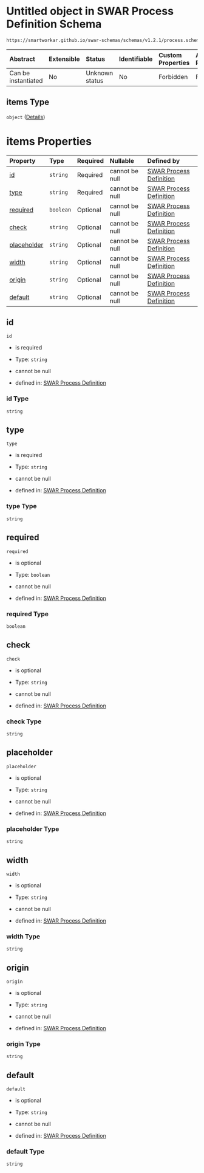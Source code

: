 # Untitled object in SWAR Process Definition Schema

```txt
https://smartworkar.github.io/swar-schemas/schemas/v1.2.1/process.schema.json#/properties/activities/items/properties/instructions/items/properties/implementation/oneOf/0/properties/fields/items
```



| Abstract            | Extensible | Status         | Identifiable | Custom Properties | Additional Properties | Access Restrictions | Defined In                                                                 |
| :------------------ | :--------- | :------------- | :----------- | :---------------- | :-------------------- | :------------------ | :------------------------------------------------------------------------- |
| Can be instantiated | No         | Unknown status | No           | Forbidden         | Forbidden             | none                | [process.schema.json\*](../out/process.schema.json "open original schema") |

## items Type

`object` ([Details](process-properties-activities-items-properties-instructions-items-properties-implementation-oneof-0-properties-fields-items.md))

# items Properties

| Property                    | Type      | Required | Nullable       | Defined by                                                                                                                                                                                                                                                                                                                                                                                                   |
| :-------------------------- | :-------- | :------- | :------------- | :----------------------------------------------------------------------------------------------------------------------------------------------------------------------------------------------------------------------------------------------------------------------------------------------------------------------------------------------------------------------------------------------------------- |
| [id](#id)                   | `string`  | Required | cannot be null | [SWAR Process Definition](process-properties-activities-items-properties-instructions-items-properties-implementation-oneof-0-properties-fields-items-properties-id.md "https://smartworkar.github.io/swar-schemas/schemas/v1.2.1/process.schema.json#/properties/activities/items/properties/instructions/items/properties/implementation/oneOf/0/properties/fields/items/properties/id")                   |
| [type](#type)               | `string`  | Required | cannot be null | [SWAR Process Definition](process-properties-activities-items-properties-instructions-items-properties-implementation-oneof-0-properties-fields-items-properties-type.md "https://smartworkar.github.io/swar-schemas/schemas/v1.2.1/process.schema.json#/properties/activities/items/properties/instructions/items/properties/implementation/oneOf/0/properties/fields/items/properties/type")               |
| [required](#required)       | `boolean` | Optional | cannot be null | [SWAR Process Definition](process-properties-activities-items-properties-instructions-items-properties-implementation-oneof-0-properties-fields-items-properties-required.md "https://smartworkar.github.io/swar-schemas/schemas/v1.2.1/process.schema.json#/properties/activities/items/properties/instructions/items/properties/implementation/oneOf/0/properties/fields/items/properties/required")       |
| [check](#check)             | `string`  | Optional | cannot be null | [SWAR Process Definition](process-properties-activities-items-properties-instructions-items-properties-implementation-oneof-0-properties-fields-items-properties-check.md "https://smartworkar.github.io/swar-schemas/schemas/v1.2.1/process.schema.json#/properties/activities/items/properties/instructions/items/properties/implementation/oneOf/0/properties/fields/items/properties/check")             |
| [placeholder](#placeholder) | `string`  | Optional | cannot be null | [SWAR Process Definition](process-properties-activities-items-properties-instructions-items-properties-implementation-oneof-0-properties-fields-items-properties-placeholder.md "https://smartworkar.github.io/swar-schemas/schemas/v1.2.1/process.schema.json#/properties/activities/items/properties/instructions/items/properties/implementation/oneOf/0/properties/fields/items/properties/placeholder") |
| [width](#width)             | `string`  | Optional | cannot be null | [SWAR Process Definition](process-properties-activities-items-properties-instructions-items-properties-implementation-oneof-0-properties-fields-items-properties-width.md "https://smartworkar.github.io/swar-schemas/schemas/v1.2.1/process.schema.json#/properties/activities/items/properties/instructions/items/properties/implementation/oneOf/0/properties/fields/items/properties/width")             |
| [origin](#origin)           | `string`  | Optional | cannot be null | [SWAR Process Definition](process-properties-activities-items-properties-instructions-items-properties-implementation-oneof-0-properties-fields-items-properties-origin.md "https://smartworkar.github.io/swar-schemas/schemas/v1.2.1/process.schema.json#/properties/activities/items/properties/instructions/items/properties/implementation/oneOf/0/properties/fields/items/properties/origin")           |
| [default](#default)         | `string`  | Optional | cannot be null | [SWAR Process Definition](process-properties-activities-items-properties-instructions-items-properties-implementation-oneof-0-properties-fields-items-properties-default.md "https://smartworkar.github.io/swar-schemas/schemas/v1.2.1/process.schema.json#/properties/activities/items/properties/instructions/items/properties/implementation/oneOf/0/properties/fields/items/properties/default")         |

## id



`id`

* is required

* Type: `string`

* cannot be null

* defined in: [SWAR Process Definition](process-properties-activities-items-properties-instructions-items-properties-implementation-oneof-0-properties-fields-items-properties-id.md "https://smartworkar.github.io/swar-schemas/schemas/v1.2.1/process.schema.json#/properties/activities/items/properties/instructions/items/properties/implementation/oneOf/0/properties/fields/items/properties/id")

### id Type

`string`

## type



`type`

* is required

* Type: `string`

* cannot be null

* defined in: [SWAR Process Definition](process-properties-activities-items-properties-instructions-items-properties-implementation-oneof-0-properties-fields-items-properties-type.md "https://smartworkar.github.io/swar-schemas/schemas/v1.2.1/process.schema.json#/properties/activities/items/properties/instructions/items/properties/implementation/oneOf/0/properties/fields/items/properties/type")

### type Type

`string`

## required



`required`

* is optional

* Type: `boolean`

* cannot be null

* defined in: [SWAR Process Definition](process-properties-activities-items-properties-instructions-items-properties-implementation-oneof-0-properties-fields-items-properties-required.md "https://smartworkar.github.io/swar-schemas/schemas/v1.2.1/process.schema.json#/properties/activities/items/properties/instructions/items/properties/implementation/oneOf/0/properties/fields/items/properties/required")

### required Type

`boolean`

## check



`check`

* is optional

* Type: `string`

* cannot be null

* defined in: [SWAR Process Definition](process-properties-activities-items-properties-instructions-items-properties-implementation-oneof-0-properties-fields-items-properties-check.md "https://smartworkar.github.io/swar-schemas/schemas/v1.2.1/process.schema.json#/properties/activities/items/properties/instructions/items/properties/implementation/oneOf/0/properties/fields/items/properties/check")

### check Type

`string`

## placeholder



`placeholder`

* is optional

* Type: `string`

* cannot be null

* defined in: [SWAR Process Definition](process-properties-activities-items-properties-instructions-items-properties-implementation-oneof-0-properties-fields-items-properties-placeholder.md "https://smartworkar.github.io/swar-schemas/schemas/v1.2.1/process.schema.json#/properties/activities/items/properties/instructions/items/properties/implementation/oneOf/0/properties/fields/items/properties/placeholder")

### placeholder Type

`string`

## width



`width`

* is optional

* Type: `string`

* cannot be null

* defined in: [SWAR Process Definition](process-properties-activities-items-properties-instructions-items-properties-implementation-oneof-0-properties-fields-items-properties-width.md "https://smartworkar.github.io/swar-schemas/schemas/v1.2.1/process.schema.json#/properties/activities/items/properties/instructions/items/properties/implementation/oneOf/0/properties/fields/items/properties/width")

### width Type

`string`

## origin



`origin`

* is optional

* Type: `string`

* cannot be null

* defined in: [SWAR Process Definition](process-properties-activities-items-properties-instructions-items-properties-implementation-oneof-0-properties-fields-items-properties-origin.md "https://smartworkar.github.io/swar-schemas/schemas/v1.2.1/process.schema.json#/properties/activities/items/properties/instructions/items/properties/implementation/oneOf/0/properties/fields/items/properties/origin")

### origin Type

`string`

## default



`default`

* is optional

* Type: `string`

* cannot be null

* defined in: [SWAR Process Definition](process-properties-activities-items-properties-instructions-items-properties-implementation-oneof-0-properties-fields-items-properties-default.md "https://smartworkar.github.io/swar-schemas/schemas/v1.2.1/process.schema.json#/properties/activities/items/properties/instructions/items/properties/implementation/oneOf/0/properties/fields/items/properties/default")

### default Type

`string`
